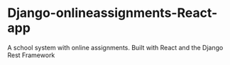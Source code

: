 # Django-onlineassignments-React-app
A school system with online assignments. Built with React and the Django Rest Framework
